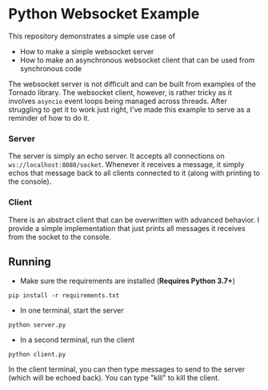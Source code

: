 # Python Websocket Example

This repository demonstrates a simple use case of
* How to make a simple websocket server
* How to make an asynchronous websocket client that can be used from synchronous code

The websocket server is not difficult and can be built from examples of the Tornado library. The websocket client, however, is rather tricky as it involves `asyncio` event loops being managed across threads. After struggling to get it to work just right, I've made this example to serve as a reminder of how to do it.

### Server
The server is simply an echo server. It accepts all connections on `ws://localhost:8080/socket`. Whenever it receives a message, it simply echos that message back to all clients connected to it (along with printing to the console).

### Client
There is an abstract client that can be overwritten with advanced behavior. I provide a simple implementation that just prints all messages it receives from the socket to the console.

## Running
* Make sure the requirements are installed (**Requires Python 3.7+**)
```
pip install -r requirements.txt
```
* In one terminal, start the server
```
python server.py
```
* In a second terminal, run the client
```
python client.py
```
In the client terminal, you can then type messages to send to the server (which will be echoed back). You can type "kill" to kill the client.
